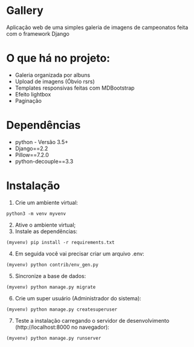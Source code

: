 # Gallery
Aplicação web de uma simples galeria de imagens de campeonatos feita com o framework Django

# O que há no projeto:
- Galeria organizada por albuns 
- Upload de imagens (Óbvio rsrs)
- Templates responsivas feitas com MDBootstrap
- Efeito lightbox
- Paginação

# Dependências
- python - Versão 3.5+
- Django==2.2
- Pillow==7.2.0
- python-decouple==3.3

# Instalação
1. Crie um ambiente virtual:
```
python3 -m venv myvenv
```
2. Ative o ambiente virtual;
3. Instale as dependências:
```
(myvenv) pip install -r requirements.txt
```
4. Em seguida você vai precisar criar um arquivo .env:
```
(myvenv) python contrib/env_gen.py
```
5. Sincronize a base de dados:
```
(myvenv) python manage.py migrate
```
6. Crie um super usuário (Administrador do sistema):
```
(myvenv) python manage.py createsuperuser
```
7. Teste a instalação carregando o servidor de desenvolvimento (http://localhost:8000 no navegador):
```
(myvenv) python manage.py runserver
```